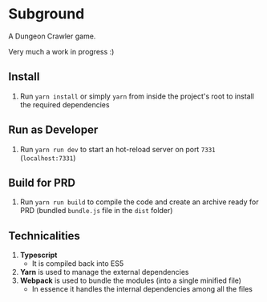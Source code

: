 # Subground

A Dungeon Crawler game.

Very much a work in progress :)

## Install
1. Run `yarn install` or simply `yarn` from inside the project's root to install the required dependencies

## Run as Developer
1. Run `yarn run dev` to start an hot-reload server on port `7331` (`localhost:7331`) 

## Build for PRD
1. Run `yarn run build` to compile the code and create an archive ready for PRD (bundled `bundle.js` file in the `dist` folder) 

## Technicalities
1. **Typescript**
    - It is compiled back into ES5
2. **Yarn** is used to manage the external dependencies
3. **Webpack** is used to bundle the modules (into a single minified file)
    - In essence it handles the internal dependencies among all the files
